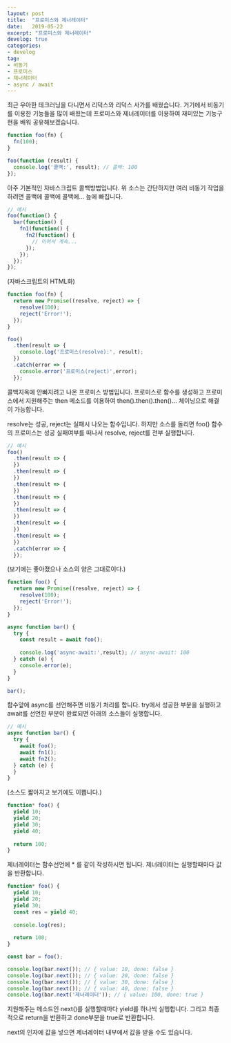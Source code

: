 ```yaml
---
layout: post
title:  "프로미스와 제너레이터"
date:   2019-05-22
excerpt: "프로미스와 제너레이터"
develog: true
categories:
- develog
tag:
- 비동기
- 프로미스
- 제너레이터
- async / await
---
```


최근 우아한 테크러닝을 다니면서 리덕스와 리덕스 사가를 배웠습니다. 거기에서 비동기를 이용한 기능들을 많이 배웠는데 프로미스와 제너레이터를 이용하여 재미있는 기능구현을 배워 공유해보겠습니다.

```javascript
function foo(fn) {
  fn(100);
}

foo(function (result) {
  console.log('콜백:', result); // 콜백: 100
});
```

아주 기본적인 자바스크립트 콜백방법입니다. 위 소스는 간단하지만 여러 비동기 작업을 하려면 콜백에 콜백에 콜백에... 늪에 빠집니다.

```javascript
// 예시
foo(function() {
  bar(function() {
    fn1(function() {
      fn2(function() {
        // 이어서 계속...
      });
    });
  });
});
```

(자바스크립트의 HTML화)

```javascript
function foo(fn) {
  return new Promise((resolve, reject) => {
    resolve(100);
    reject('Error!');
  });
}

foo()
  .then(result => {
    console.log('프로미스(resolve):', result);
  })
  .catch(error => {
    console.error('프로미스(reject)',error);
  });
```

콜백지옥에 안빠지려고 나온 프로미스 방법입니다. 프로미스로 함수를 생성하고 프로미스에서 지원해주는 then 메소드를 이용하여 then().then().then()... 체이닝으로 해결이 가능합니다.

resolve는 성공, reject는 실패시 나오는 함수입니다. 하지만 소스를 돌리면 foo() 함수의 프로미스는 성공 실패여부를 떠나서 resolve, reject를 전부 실행합니다. 

```javascript
// 예시
foo()
  .then(result => {
  })
  .then(result => {
  })
  .then(result => {
  })
  .then(result => {
  })
  .then(result => {
  })
  .then(result => {
  })
  .then(result => {
  })
  .catch(error => {
  });
```

(보기에는 좋아졌으나 소스의 양은 그대로이다.)

```javascript
function foo() {
  return new Promise((resolve, reject) => {
    resolve(100);
    reject('Error!');
  });
}

async function bar() {
  try {
    const result = await foo();
    
    console.log('async-await:',result); // async-await: 100 
  } catch (e) {
    console.error(e);
  }
}

bar();
```

함수앞에 async를 선언해주면 비동기 처리를 합니다. try에서 성공한 부분을 실행하고 await를 선언한 부분이 완료되면 아래의 소스들이 실행합니다.

```javascript
// 예시
async function bar() {
  try {
    await foo();
    await fn1();
    await fn2(); 
  } catch (e) {
  }
}
```

(소스도 짧아지고 보기에도 이쁩니다.)

```javascript
function* foo() {
  yield 10;
  yield 20;
  yield 30;
  yield 40;
  
  return 100;
}
```

제너레이터는 함수선언에 * 를 같이 작성하시면 됩니다. 제너레이터는 실행할때마다 값을 반환합니다.  

```javascript
function* foo() {
  yield 10;
  yield 20;
  yield 30;
  const res = yield 40;
  
  console.log(res);
  
  return 100;
}

const bar = foo();

console.log(bar.next()); // { value: 10, done: false }
console.log(bar.next()); // { value: 20, done: false }
console.log(bar.next()); // { value: 30, done: false }
console.log(bar.next()); // { value: 40, done: false }
console.log(bar.next('제너레이터')); // { value: 100, done: true }
```

지원해주는 메소드인 next()를 실행할때마다 yield를 하나씩 실행합니다. 그리고 최종적으로 return을 반환하고 done부분을 true로 반환합니다.

next의 인자에 값을 넣으면 제너레이터 내부에서 값을 받을 수도 있습니다.
